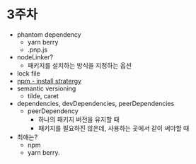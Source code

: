 # 3주차

- phantom dependency
    - yarn berry
    - .pnp.js
- nodeLinker?
    - 패키지를 설치하는 방식을 지정하는 옵션
- lock file
- [npm - install stratergy](https://docs.npmjs.com/cli/v9/commands/npm-install#install-strategy)
- semantic versioning
    - tilde, caret
- dependencies, devDependencies, peerDependencies
    - peerDependency
        - 하나의 패키지 버전을 유지할 때
        - 패키지를 필요하진 않은데, 사용하는 곳에서 같이 써야할 때
- 최애는?
    - npm
    - yarn berry.
